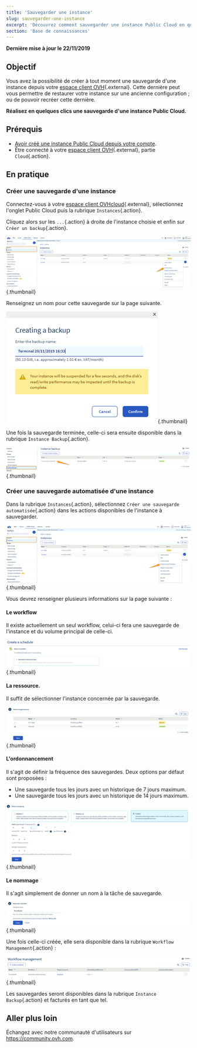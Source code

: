 ```yaml
---
title: 'Sauvegarder une instance'
slug: sauvegarder-une-instance
excerpt: 'Découvrez comment sauvegarder une instance Public Cloud en quelques clics'
section: 'Base de connaissances'
---
```


**Dernière mise à jour le 22/11/2019**

## Objectif

Vous avez la possibilité de créer à tout moment une sauvegarde d'une instance depuis votre [espace client OVH](https://www.ovh.com/auth/?action=gotomanager){.external}. Cette dernière peut vous permettre de restaurer votre instance sur une ancienne configuration ; ou de pouvoir recréer cette dernière.

**Réalisez en quelques clics une sauvegarde d'une instance Public Cloud.**

## Prérequis

- [Avoir créé une instance Public Cloud depuis votre compte](../creer-instance-espace-client/).
- Être connecté à votre [espace client OVH](https://www.ovh.com/auth/?action=gotomanager){.external}, partie `Cloud`{.action}.

## En pratique

### Créer une sauvegarde d'une instance

Connectez-vous à votre [espace client OVHcloud](https://www.ovh.com/auth/?action=gotomanager){.external}, sélectionnez l'onglet Public Cloud puis la rubrique `Instances`{.action}.

Cliquez alors sur les `...`{.action} à droite de l'instance choisie et enfin sur `Créer un backup`{.action}.

![public-cloud-instance-backup](images/createbackup1.png){.thumbnail}

Renseignez un nom pour cette sauvegarde sur la page suivante.

![public-cloud-instance-backup](images/createbackup2.png){.thumbnail}

Une fois la sauvegarde terminée, celle-ci sera ensuite disponible dans la rubrique `Instance Backup`{.action}.

![public-cloud-instance-backup](images/createbackup3.png){.thumbnail}

### Créer une sauvegarde automatisée d'une instance

Dans la rubrique `Instances`{.action}, sélectionnez `Créer une sauvegarde automatisée`{.action} dans les actions disponibles de l'instance à sauvegarder.

![public-cloud-instance-backup](images/createbackup4.png){.thumbnail}

Vous devrez renseigner plusieurs informations sur la page suivante :

#### **Le workflow** 

Il existe actuellement un seul workflow, celui-ci fera une sauvegarde de l'instance et du volume principal de celle-ci.

![public-cloud-instance-backup](images/createbackup5.png){.thumbnail}

#### **La ressource**. 

Il suffit de sélectionner l'instance concernée par la sauvegarde.

![public-cloud-instance-backup](images/createbackup6.png){.thumbnail}

#### **L'ordonnancement** 

Il s'agit de définir la fréquence des sauvegardes. Deux options par défaut sont proposées :

* Une sauvegarde tous les jours avec un historique de 7 jours maximum.
* Une sauvegarde tous les jours avec un historique de 14 jours maximum.

![public-cloud-instance-backup](images/createbackup7.png){.thumbnail}

    
#### **Le nommage** 

Il s'agit simplement de donner un nom à la tâche de sauvegarde.
 
![public-cloud-instance-backup](images/createbackup8.png){.thumbnail}

Une fois celle-ci créée, elle sera disponible dans la rubrique `Workflow Management`{.action} :

![public-cloud-instance-backup](images/createbackup9.png){.thumbnail}

Les sauvegardes seront disponibles dans la rubrique `Instance Backup`{.action} et facturés en tant que tel.


## Aller plus loin

Échangez avec notre communauté d'utilisateurs sur <https://community.ovh.com>.